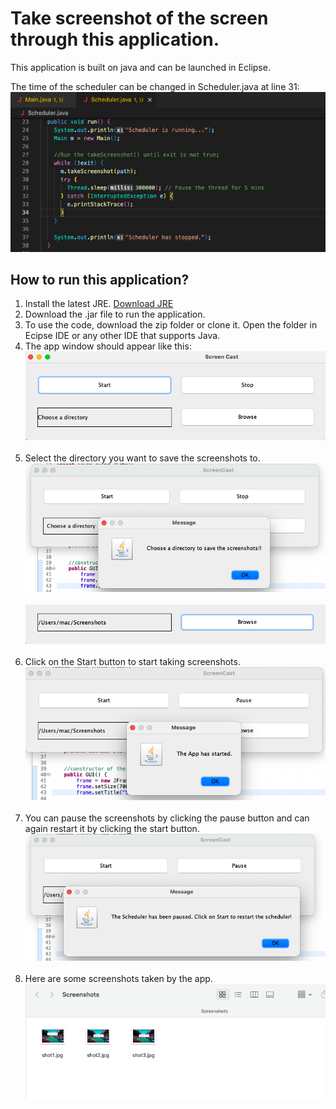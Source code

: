 # Take screenshot of the screen through this application.

This application is built on java and can be launched in Eclipse.

The time of the scheduler can be changed in Scheduler.java at line 31:
![scheduler-img](img/scheduler_screenshot.png)

## How to run this application?
1. Install the latest JRE. [Download JRE](https://www.oracle.com/java/technologies/downloads/#jdk19-windows)
2. Download the .jar file to run the application.
2. To use the code, download the zip folder or clone it. Open the folder in Ecipse IDE or any other IDE that supports Java.
3. The app window should appear like this:
![home window](app-images/home-window.png) <br /> <br />
4. Select the directory you want to save the screenshots to.
![choose dir](app-images/choose-dir.png)<br /> <br />
![choosen dir](app-images/choosen-dir.png) <br /> <br />
5. Click on the Start button to start taking screenshots.
![start app](app-images/app-started.png)<br /> <br />
6. You can pause the screenshots by clicking the pause button and can again restart it by clicking the start button.
![pause app](app-images/app-paused.png)<br /> <br />
7. Here are some screenshots taken by the app.
![screenshots-by-app](app-images/screenshots.png)
